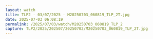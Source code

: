 ```yaml
---
layout: watch
title: TLP2 - 03/07/2025 - M20250703_060819_TLP_2T.jpg
date: 2025-07-03 06:08:19
permalink: /2025/07/03/watch/M20250703_060819_TLP_2
capture: TLP2/2025/202507/20250702/M20250703_060819_TLP_2T.jpg
---
```

